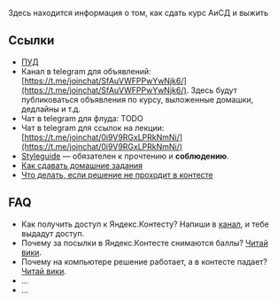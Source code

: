 Здесь находится информация о том, как сдать курс АиСД и выжить


## Ссылки

* [ПУД](https://www.hse.ru/ba/se/courses/476603295.html/)
* Канал в telegram для объявлений: [https://t.me/joinchat/SfAuVWFPPwYwNjk6/](https://t.me/joinchat/SfAuVWFPPwYwNjk6/). Здесь будут публиковаться объявления по курсу, выложенные домашки, дедлайны и т.д.
* Чат в telegram для флуда: TODO
* Чат в telegram для ссылок на лекции: [https://t.me/joinchat/0i9V9RGxLPRkNmNi/](https://t.me/joinchat/0i9V9RGxLPRkNmNi/)
* [Styleguide](./styleguide.md) &mdash; обязателен к прочтению и **соблюдению**.
* [Как сдавать домашние задания](./assignments.md)
* [Что делать, если решение не проходит в контесте](./troubleshooting.md)


## FAQ

* Как получить доступ к Яндекс.Контесту? Напиши в [канал](https://t.me/joinchat/SfAuVWFPPwYwNjk6/), и тебе выдадут доступ.
* Почему за посылки в Яндекс.Контесте снимаются баллы? [Читай вики](./assignments.md#Вердикты-по-задаче).
* Почему на компьютере решение работает, а в контесте падает? [Читай вики](./troubleshooting.md).
* ...
* ...
